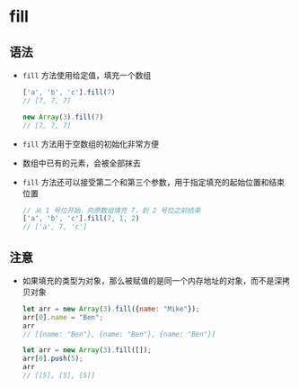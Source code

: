 # fill

## 语法

- `fill` 方法使用给定值，填充一个数组

    ```js
    ['a', 'b', 'c'].fill(7)
    // [7, 7, 7]

    new Array(3).fill(7)
    // [7, 7, 7]
    ```

- `fill` 方法用于空数组的初始化非常方便

- 数组中已有的元素，会被全部抹去

- `fill` 方法还可以接受第二个和第三个参数，用于指定填充的起始位置和结束位置

    ```js
    // 从 1 号位开始，向原数组填充 7，到 2 号位之前结束
    ['a', 'b', 'c'].fill(7, 1, 2)
    // ['a', 7, 'c']
    ```

## 注意

- 如果填充的类型为对象，那么被赋值的是同一个内存地址的对象，而不是深拷贝对象

    ```js
    let arr = new Array(3).fill({name: "Mike"});
    arr[0].name = "Ben";
    arr
    // [{name: "Ben"}, {name: "Ben"}, {name: "Ben"}]

    let arr = new Array(3).fill([]);
    arr[0].push(5);
    arr
    // [[5], [5], [5]]
    ```
